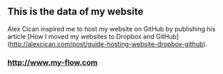 ## This is the data of my website
Alex Cican inspired me to host my website on GitHub by publishing his article
[How I moved my websites to Dropbox and GitHub]
(http://alexcican.com/post/guide-hosting-website-dropbox-github).

### http://www.my-flow.com
